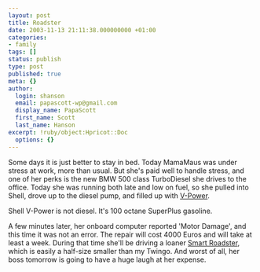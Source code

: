 ```yaml
---
layout: post
title: Roadster
date: 2003-11-13 21:11:38.000000000 +01:00
categories:
- family
tags: []
status: publish
type: post
published: true
meta: {}
author:
  login: shanson
  email: papascott-wp@gmail.com
  display_name: PapaScott
  first_name: Scott
  last_name: Hanson
excerpt: !ruby/object:Hpricot::Doc
  options: {}
---
```

<p>Some days it is just better to stay in bed. Today MamaMaus was under stress at work, more than usual. But she's paid well to handle stress, and one of her perks is the new BMW 500 class TurboDiesel she drives to the office. Today she was running both late and low on fuel, so she pulled into Shell, drove up to the diesel pump, and filled up with <a title="Shell Tankstellen" href="http://www.shell-select.de/fr_index_fl.asp?link=/pages/station/unterwegs/vpower.html">V-Power</a>.</p>
<p>Shell V-Power is not diesel. It's 100 octane SuperPlus gasoline.</p>
<p>A few minutes later, her onboard computer reported 'Motor Damage', and this time it was not an error. The repair will cost 4000 Euros and will take at least a week. During that time she'll be driving a loaner <a title="smart.com - roadster" href="http://www.smart.de/-snm-0135155096-1068460332-0000026314-0000000004-1068752455-enm-smart/content/de/de/smart/modelle/smartroadster">Smart Roadster</a>, which is easily a half-size smaller than my Twingo. And worst of all, her boss tomorrow is going to have a huge laugh at her expense.</p>
